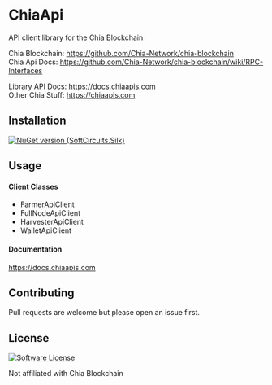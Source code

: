 # ChiaApi
API client library for the Chia Blockchain

Chia Blockchain: https://github.com/Chia-Network/chia-blockchain<br/>
Chia Api Docs: https://github.com/Chia-Network/chia-blockchain/wiki/RPC-Interfaces<br/>

Library API Docs: https://docs.chiaapis.com<br/>
Other Chia Stuff: https://chiaapis.com<br/>


## Installation

[![NuGet version (SoftCircuits.Silk)](https://img.shields.io/nuget/v/ChiaApi.svg?style=flat-square)](https://www.nuget.org/packages/ChiaApi/)


## Usage

#### Client Classes
* FarmerApiClient
* FullNodeApiClient
* HarvesterApiClient
* WalletApiClient

#### Documentation
https://docs.chiaapis.com

## Contributing
Pull requests are welcome but please open an issue first.


## License
[![Software License](https://img.shields.io/badge/license-MIT-brightgreen.svg?style=flat-square)](LICENSE)

Not affiliated with Chia Blockchain
